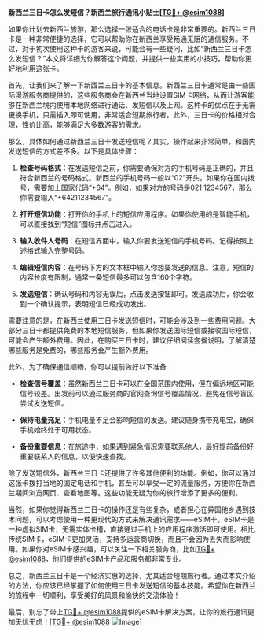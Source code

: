 **新西兰三日卡怎么发短信？新西兰旅行通讯小贴士[[TG💪+ @esim1088](https://t.me/s/esim1088)]**

如果你计划去新西兰旅游，那么选择一张适合的电话卡是非常重要的。新西兰三日卡是一种非常便捷的选择，它可以帮助你在新西兰享受畅通无阻的通信服务。不过，对于初次使用这种卡的游客来说，可能会有一些疑问，比如“新西兰三日卡怎么发短信？”本文将详细为你解答这个问题，并提供一些实用的小技巧，帮助你更好地利用这张卡。

首先，让我们来了解一下新西兰三日卡的基本信息。新西兰三日卡通常是由一些国际漫游服务商提供的，这些服务商会在新西兰当地设置SIM卡网络，从而让游客能够在新西兰境内使用本地网络进行通话、发短信以及上网。这种卡的优点在于无需更换手机，只需插入即可使用，非常适合短期旅行者。此外，三日卡的价格相对合理，性价比高，能够满足大多数游客的需求。

那么，具体如何通过新西兰三日卡发送短信呢？其实，操作起来非常简单，和国内发送短信的方式差不多。以下是具体步骤：

1. **检查号码格式**：在发送短信之前，你需要确保对方的手机号码是正确的，并且符合新西兰的号码格式。新西兰的手机号码一般以“02”开头，如果你在国内拨号，需要加上国家代码“+64”。例如，如果对方的号码是021 1234567，那么你需要输入“+64211234567”。

2. **打开短信功能**：打开你的手机上的短信应用程序。如果你使用的是智能手机，可以直接找到“短信”图标并点击进入。

3. **输入收件人号码**：在短信界面中，输入你要发送短信的手机号码。记得按照上述格式输入完整号码。

4. **编辑短信内容**：在号码下方的文本框中输入你想要发送的信息。注意，短信的内容长度有限制，通常一条短信最多可以包含160个字符。

5. **发送短信**：确认号码和内容无误后，点击发送按钮即可。发送成功后，你会收到一个确认提示，表明短信已经成功发出。

需要注意的是，在新西兰使用三日卡发送短信时，可能会涉及到一些费用问题。大部分三日卡都提供免费的本地短信服务，但如果你发送国际短信或接收国际短信，可能会产生额外费用。因此，在购买三日卡时，建议仔细阅读套餐说明，了解清楚哪些服务是免费的，哪些服务会产生额外费用。

此外，为了确保通信顺畅，你可以提前做好以下准备：

- **检查信号覆盖**：虽然新西兰三日卡可以在全国范围内使用，但在偏远地区可能信号较差。出发前可以通过服务商的官网查询信号覆盖情况，避免在信号盲区尝试发送短信。
  
- **保持电量充足**：手机电量不足会影响短信的发送。建议随身携带充电宝，确保手机始终处于可用状态。

- **备份重要信息**：在旅途中，如果遇到紧急情况需要联系他人，最好提前备份好重要联系人的信息，以便快速查找。

除了发送短信外，新西兰三日卡还提供了许多其他便利的功能。例如，你可以通过这张卡拨打当地的固定电话和手机，甚至可以享受一定的流量服务，方便你在新西兰期间浏览网页、查看地图等。这些功能无疑为你的旅行增添了更多的便利。

当然，如果你觉得新西兰三日卡的操作还是有些复杂，或者担心在异国他乡遇到技术问题，可以考虑使用一种更现代的方式来解决通讯需求——eSIM卡。eSIM卡是一种虚拟SIM卡，无需实体卡槽，直接通过手机上的应用程序激活即可使用。相比传统SIM卡，eSIM卡更加灵活，支持多运营商切换，而且不会因为丢失而影响使用。如果你对eSIM卡感兴趣，可以关注一下相关服务商，比如[TG💪+ @esim1088](https://t.me/s/esim1088)，他们提供的eSIM卡产品和服务都非常专业。

总之，新西兰三日卡是一个经济实惠的选择，尤其适合短期旅行者。通过本文介绍的方法，你应该已经掌握了如何使用三日卡发送短信的基本技能。希望你在新西兰的旅程中一切顺利，享受美好的风景和愉快的交流体验！

最后，别忘了带上[TG💪+ @esim1088](https://t.me/s/esim1088)提供的eSIM卡解决方案，让你的旅行通讯更加无忧无虑！[[TG💪+ @esim1088](https://t.me/s/esim1088) ![Image](https://i.postimg.cc/4NQfJmqS/Snipaste-2025-05-13-00-14-12.png)]